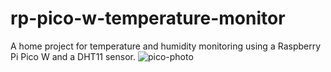 # rp-pico-w-temperature-monitor
A home project for temperature and humidity monitoring using a Raspberry Pi Pico W and a DHT11 sensor.
![pico-photo](https://github.com/user-attachments/assets/e08248e3-c5d0-4020-9504-fa717b5cf4f2)
